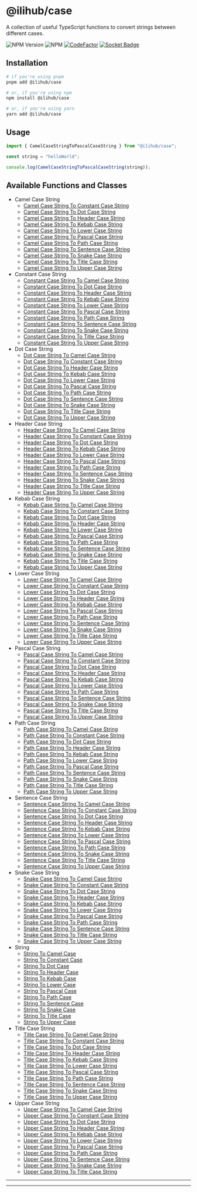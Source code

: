 # @ilihub/case

A collection of useful TypeScript functions to convert strings between different cases.

![NPM Version](https://img.shields.io/npm/v/%40ilihub%2Fcase?color=33cd56&logo=npm)
![NPM](https://img.shields.io/npm/l/%40ilihub%2Fcase)
[![CodeFactor](https://www.codefactor.io/repository/github/ilihub/npm/badge)](https://www.codefactor.io/repository/github/ilihub/npm)
[![Socket Badge](https://socket.dev/api/badge/npm/package/@ilihub/case)](https://socket.dev/npm/package/@ilihub/case)

## Installation

```bash
# if you're using pnpm
pnpm add @ilihub/case

# or, if you're using npm
npm install @ilihub/case

# or, if you're using yarn
yarn add @ilihub/case
```

## Usage

```javascript
import { CamelCaseStringToPascalCaseString } from "@ilihub/case";

const string = "helloWorld";

console.log(CamelCaseStringToPascalCaseString(string));
```

## Available Functions and Classes

- Camel Case String
  - [Camel Case String To Constant Case String](https://www.npmjs.com/package/@ilihub/camel-case-string-to-constant-case-string)
  - [Camel Case String To Dot Case String](https://www.npmjs.com/package/@ilihub/camel-case-string-to-dot-case-string)
  - [Camel Case String To Header Case String](https://www.npmjs.com/package/@ilihub/camel-case-string-to-header-case-string)
  - [Camel Case String To Kebab Case String](https://www.npmjs.com/package/@ilihub/camel-case-string-to-kebab-case-string)
  - [Camel Case String To Lower Case String](https://www.npmjs.com/package/@ilihub/camel-case-string-to-lower-case-string)
  - [Camel Case String To Pascal Case String](https://www.npmjs.com/package/@ilihub/camel-case-string-to-pascal-case-string)
  - [Camel Case String To Path Case String](https://www.npmjs.com/package/@ilihub/camel-case-string-to-path-case-string)
  - [Camel Case String To Sentence Case String](https://www.npmjs.com/package/@ilihub/camel-case-string-to-sentence-case-string)
  - [Camel Case String To Snake Case String](https://www.npmjs.com/package/@ilihub/camel-case-string-to-snake-case-string)
  - [Camel Case String To Title Case String](https://www.npmjs.com/package/@ilihub/camel-case-string-to-title-case-string)
  - [Camel Case String To Upper Case String](https://www.npmjs.com/package/@ilihub/camel-case-string-to-upper-case-string)
- Constant Case String
  - [Constant Case String To Camel Case String](https://www.npmjs.com/package/@ilihub/constant-case-string-to-camel-case-string)
  - [Constant Case String To Dot Case String](https://www.npmjs.com/package/@ilihub/constant-case-string-to-dot-case-string)
  - [Constant Case String To Header Case String](https://www.npmjs.com/package/@ilihub/constant-case-string-to-header-case-string)
  - [Constant Case String To Kebab Case String](https://www.npmjs.com/package/@ilihub/constant-case-string-to-kebab-case-string)
  - [Constant Case String To Lower Case String](https://www.npmjs.com/package/@ilihub/constant-case-string-to-lower-case-string)
  - [Constant Case String To Pascal Case String](https://www.npmjs.com/package/@ilihub/constant-case-string-to-pascal-case-string)
  - [Constant Case String To Path Case String](https://www.npmjs.com/package/@ilihub/constant-case-string-to-path-case-string)
  - [Constant Case String To Sentence Case String](https://www.npmjs.com/package/@ilihub/constant-case-string-to-sentence-case-string)
  - [Constant Case String To Snake Case String](https://www.npmjs.com/package/@ilihub/constant-case-string-to-snake-case-string)
  - [Constant Case String To Title Case String](https://www.npmjs.com/package/@ilihub/constant-case-string-to-title-case-string)
  - [Constant Case String To Upper Case String](https://www.npmjs.com/package/@ilihub/constant-case-string-to-upper-case-string)
- Dot Case String
  - [Dot Case String To Camel Case String](https://www.npmjs.com/package/@ilihub/dot-case-string-to-camel-case-string)
  - [Dot Case String To Constant Case String](https://www.npmjs.com/package/@ilihub/dot-case-string-to-constant-case-string)
  - [Dot Case String To Header Case String](https://www.npmjs.com/package/@ilihub/dot-case-string-to-header-case-string)
  - [Dot Case String To Kebab Case String](https://www.npmjs.com/package/@ilihub/dot-case-string-to-kebab-case-string)
  - [Dot Case String To Lower Case String](https://www.npmjs.com/package/@ilihub/dot-case-string-to-lower-case-string)
  - [Dot Case String To Pascal Case String](https://www.npmjs.com/package/@ilihub/dot-case-string-to-pascal-case-string)
  - [Dot Case String To Path Case String](https://www.npmjs.com/package/@ilihub/dot-case-string-to-path-case-string)
  - [Dot Case String To Sentence Case String](https://www.npmjs.com/package/@ilihub/dot-case-string-to-sentence-case-string)
  - [Dot Case String To Snake Case String](https://www.npmjs.com/package/@ilihub/dot-case-string-to-snake-case-string)
  - [Dot Case String To Title Case String](https://www.npmjs.com/package/@ilihub/dot-case-string-to-title-case-string)
  - [Dot Case String To Upper Case String](https://www.npmjs.com/package/@ilihub/dot-case-string-to-upper-case-string)
- Header Case String
  - [Header Case String To Camel Case String](https://www.npmjs.com/package/@ilihub/header-case-string-to-camel-case-string)
  - [Header Case String To Constant Case String](https://www.npmjs.com/package/@ilihub/header-case-string-to-constant-case-string)
  - [Header Case String To Dot Case String](https://www.npmjs.com/package/@ilihub/header-case-string-to-dot-case-string)
  - [Header Case String To Kebab Case String](https://www.npmjs.com/package/@ilihub/header-case-string-to-kebab-case-string)
  - [Header Case String To Lower Case String](https://www.npmjs.com/package/@ilihub/header-case-string-to-lower-case-string)
  - [Header Case String To Pascal Case String](https://www.npmjs.com/package/@ilihub/header-case-string-to-pascal-case-string)
  - [Header Case String To Path Case String](https://www.npmjs.com/package/@ilihub/header-case-string-to-path-case-string)
  - [Header Case String To Sentence Case String](https://www.npmjs.com/package/@ilihub/header-case-string-to-sentence-case-string)
  - [Header Case String To Snake Case String](https://www.npmjs.com/package/@ilihub/header-case-string-to-snake-case-string)
  - [Header Case String To Title Case String](https://www.npmjs.com/package/@ilihub/header-case-string-to-title-case-string)
  - [Header Case String To Upper Case String](https://www.npmjs.com/package/@ilihub/header-case-string-to-upper-case-string)
- Kebab Case String
  - [Kebab Case String To Camel Case String](https://www.npmjs.com/package/@ilihub/kebab-case-string-to-camel-case-string)
  - [Kebab Case String To Constant Case String](https://www.npmjs.com/package/@ilihub/kebab-case-string-to-constant-case-string)
  - [Kebab Case String To Dot Case String](https://www.npmjs.com/package/@ilihub/kebab-case-string-to-dot-case-string)
  - [Kebab Case String To Header Case String](https://www.npmjs.com/package/@ilihub/kebab-case-string-to-header-case-string)
  - [Kebab Case String To Lower Case String](https://www.npmjs.com/package/@ilihub/kebab-case-string-to-lower-case-string)
  - [Kebab Case String To Pascal Case String](https://www.npmjs.com/package/@ilihub/kebab-case-string-to-pascal-case-string)
  - [Kebab Case String To Path Case String](https://www.npmjs.com/package/@ilihub/kebab-case-string-to-path-case-string)
  - [Kebab Case String To Sentence Case String](https://www.npmjs.com/package/@ilihub/kebab-case-string-to-sentence-case-string)
  - [Kebab Case String To Snake Case String](https://www.npmjs.com/package/@ilihub/kebab-case-string-to-snake-case-string)
  - [Kebab Case String To Title Case String](https://www.npmjs.com/package/@ilihub/kebab-case-string-to-title-case-string)
  - [Kebab Case String To Upper Case String](https://www.npmjs.com/package/@ilihub/kebab-case-string-to-upper-case-string)
- Lower Case String
  - [Lower Case String To Camel Case String](https://www.npmjs.com/package/@ilihub/lower-case-string-to-camel-case-string)
  - [Lower Case String To Constant Case String](https://www.npmjs.com/package/@ilihub/lower-case-string-to-constant-case-string)
  - [Lower Case String To Dot Case String](https://www.npmjs.com/package/@ilihub/lower-case-string-to-dot-case-string)
  - [Lower Case String To Header Case String](https://www.npmjs.com/package/@ilihub/lower-case-string-to-header-case-string)
  - [Lower Case String To Kebab Case String](https://www.npmjs.com/package/@ilihub/lower-case-string-to-kebab-case-string)
  - [Lower Case String To Pascal Case String](https://www.npmjs.com/package/@ilihub/lower-case-string-to-pascal-case-string)
  - [Lower Case String To Path Case String](https://www.npmjs.com/package/@ilihub/lower-case-string-to-path-case-string)
  - [Lower Case String To Sentence Case String](https://www.npmjs.com/package/@ilihub/lower-case-string-to-sentence-case-string)
  - [Lower Case String To Snake Case String](https://www.npmjs.com/package/@ilihub/lower-case-string-to-snake-case-string)
  - [Lower Case String To Title Case String](https://www.npmjs.com/package/@ilihub/lower-case-string-to-title-case-string)
  - [Lower Case String To Upper Case String](https://www.npmjs.com/package/@ilihub/lower-case-string-to-upper-case-string)
- Pascal Case String
  - [Pascal Case String To Camel Case String](https://www.npmjs.com/package/@ilihub/pascal-case-string-to-camel-case-string)
  - [Pascal Case String To Constant Case String](https://www.npmjs.com/package/@ilihub/pascal-case-string-to-constant-case-string)
  - [Pascal Case String To Dot Case String](https://www.npmjs.com/package/@ilihub/pascal-case-string-to-dot-case-string)
  - [Pascal Case String To Header Case String](https://www.npmjs.com/package/@ilihub/pascal-case-string-to-header-case-string)
  - [Pascal Case String To Kebab Case String](https://www.npmjs.com/package/@ilihub/pascal-case-string-to-kebab-case-string)
  - [Pascal Case String To Lower Case String](https://www.npmjs.com/package/@ilihub/pascal-case-string-to-lower-case-string)
  - [Pascal Case String To Path Case String](https://www.npmjs.com/package/@ilihub/pascal-case-string-to-path-case-string)
  - [Pascal Case String To Sentence Case String](https://www.npmjs.com/package/@ilihub/pascal-case-string-to-sentence-case-string)
  - [Pascal Case String To Snake Case String](https://www.npmjs.com/package/@ilihub/pascal-case-string-to-snake-case-string)
  - [Pascal Case String To Title Case String](https://www.npmjs.com/package/@ilihub/pascal-case-string-to-title-case-string)
  - [Pascal Case String To Upper Case String](https://www.npmjs.com/package/@ilihub/pascal-case-string-to-upper-case-string)
- Path Case String
  - [Path Case String To Camel Case String](https://www.npmjs.com/package/@ilihub/path-case-string-to-camel-case-string)
  - [Path Case String To Constant Case String](https://www.npmjs.com/package/@ilihub/path-case-string-to-constant-case-string)
  - [Path Case String To Dot Case String](https://www.npmjs.com/package/@ilihub/path-case-string-to-dot-case-string)
  - [Path Case String To Header Case String](https://www.npmjs.com/package/@ilihub/path-case-string-to-header-case-string)
  - [Path Case String To Kebab Case String](https://www.npmjs.com/package/@ilihub/path-case-string-to-kebab-case-string)
  - [Path Case String To Lower Case String](https://www.npmjs.com/package/@ilihub/path-case-string-to-lower-case-string)
  - [Path Case String To Pascal Case String](https://www.npmjs.com/package/@ilihub/path-case-string-to-pascal-case-string)
  - [Path Case String To Sentence Case String](https://www.npmjs.com/package/@ilihub/path-case-string-to-sentence-case-string)
  - [Path Case String To Snake Case String](https://www.npmjs.com/package/@ilihub/path-case-string-to-snake-case-string)
  - [Path Case String To Title Case String](https://www.npmjs.com/package/@ilihub/path-case-string-to-title-case-string)
  - [Path Case String To Upper Case String](https://www.npmjs.com/package/@ilihub/path-case-string-to-upper-case-string)
- Sentence Case String
  - [Sentence Case String To Camel Case String](https://www.npmjs.com/package/@ilihub/sentence-case-string-to-camel-case-string)
  - [Sentence Case String To Constant Case String](https://www.npmjs.com/package/@ilihub/sentence-case-string-to-constant-case-string)
  - [Sentence Case String To Dot Case String](https://www.npmjs.com/package/@ilihub/sentence-case-string-to-dot-case-string)
  - [Sentence Case String To Header Case String](https://www.npmjs.com/package/@ilihub/sentence-case-string-to-header-case-string)
  - [Sentence Case String To Kebab Case String](https://www.npmjs.com/package/@ilihub/sentence-case-string-to-kebab-case-string)
  - [Sentence Case String To Lower Case String](https://www.npmjs.com/package/@ilihub/sentence-case-string-to-lower-case-string)
  - [Sentence Case String To Pascal Case String](https://www.npmjs.com/package/@ilihub/sentence-case-string-to-pascal-case-string)
  - [Sentence Case String To Path Case String](https://www.npmjs.com/package/@ilihub/sentence-case-string-to-path-case-string)
  - [Sentence Case String To Snake Case String](https://www.npmjs.com/package/@ilihub/sentence-case-string-to-snake-case-string)
  - [Sentence Case String To Title Case String](https://www.npmjs.com/package/@ilihub/sentence-case-string-to-title-case-string)
  - [Sentence Case String To Upper Case String](https://www.npmjs.com/package/@ilihub/sentence-case-string-to-upper-case-string)
- Snake Case String
  - [Snake Case String To Camel Case String](https://www.npmjs.com/package/@ilihub/snake-case-string-to-camel-case-string)
  - [Snake Case String To Constant Case String](https://www.npmjs.com/package/@ilihub/snake-case-string-to-constant-case-string)
  - [Snake Case String To Dot Case String](https://www.npmjs.com/package/@ilihub/snake-case-string-to-dot-case-string)
  - [Snake Case String To Header Case String](https://www.npmjs.com/package/@ilihub/snake-case-string-to-header-case-string)
  - [Snake Case String To Kebab Case String](https://www.npmjs.com/package/@ilihub/snake-case-string-to-kebab-case-string)
  - [Snake Case String To Lower Case String](https://www.npmjs.com/package/@ilihub/snake-case-string-to-lower-case-string)
  - [Snake Case String To Pascal Case String](https://www.npmjs.com/package/@ilihub/snake-case-string-to-pascal-case-string)
  - [Snake Case String To Path Case String](https://www.npmjs.com/package/@ilihub/snake-case-string-to-path-case-string)
  - [Snake Case String To Sentence Case String](https://www.npmjs.com/package/@ilihub/snake-case-string-to-sentence-case-string)
  - [Snake Case String To Title Case String](https://www.npmjs.com/package/@ilihub/snake-case-string-to-title-case-string)
  - [Snake Case String To Upper Case String](https://www.npmjs.com/package/@ilihub/snake-case-string-to-upper-case-string)
- String
  - [String To Camel Case](https://www.npmjs.com/package/@ilihub/string-to-camel-case)
  - [String To Constant Case](https://www.npmjs.com/package/@ilihub/string-to-constant-case)
  - [String To Dot Case](https://www.npmjs.com/package/@ilihub/string-to-dot-case)
  - [String To Header Case](https://www.npmjs.com/package/@ilihub/string-to-header-case)
  - [String To Kebab Case](https://www.npmjs.com/package/@ilihub/string-to-kebab-case)
  - [String To Lower Case](https://www.npmjs.com/package/@ilihub/string-to-lower-case)
  - [String To Pascal Case](https://www.npmjs.com/package/@ilihub/string-to-pascal-case)
  - [String To Path Case](https://www.npmjs.com/package/@ilihub/string-to-path-case)
  - [String To Sentence Case](https://www.npmjs.com/package/@ilihub/string-to-sentence-case)
  - [String To Snake Case](https://www.npmjs.com/package/@ilihub/string-to-snake-case)
  - [String To Title Case](https://www.npmjs.com/package/@ilihub/string-to-title-case)
  - [String To Upper Case](https://www.npmjs.com/package/@ilihub/string-to-upper-case)
- Title Case String
  - [Title Case String To Camel Case String](https://www.npmjs.com/package/@ilihub/title-case-string-to-camel-case-string)
  - [Title Case String To Constant Case String](https://www.npmjs.com/package/@ilihub/title-case-string-to-constant-case-string)
  - [Title Case String To Dot Case String](https://www.npmjs.com/package/@ilihub/title-case-string-to-dot-case-string)
  - [Title Case String To Header Case String](https://www.npmjs.com/package/@ilihub/title-case-string-to-header-case-string)
  - [Title Case String To Kebab Case String](https://www.npmjs.com/package/@ilihub/title-case-string-to-kebab-case-string)
  - [Title Case String To Lower Case String](https://www.npmjs.com/package/@ilihub/title-case-string-to-lower-case-string)
  - [Title Case String To Pascal Case String](https://www.npmjs.com/package/@ilihub/title-case-string-to-pascal-case-string)
  - [Title Case String To Path Case String](https://www.npmjs.com/package/@ilihub/title-case-string-to-path-case-string)
  - [Title Case String To Sentence Case String](https://www.npmjs.com/package/@ilihub/title-case-string-to-sentence-case-string)
  - [Title Case String To Snake Case String](https://www.npmjs.com/package/@ilihub/title-case-string-to-snake-case-string)
  - [Title Case String To Upper Case String](https://www.npmjs.com/package/@ilihub/title-case-string-to-upper-case-string)
- Upper Case String
  - [Upper Case String To Camel Case String](https://www.npmjs.com/package/@ilihub/upper-case-string-to-camel-case-string)
  - [Upper Case String To Constant Case String](https://www.npmjs.com/package/@ilihub/upper-case-string-to-constant-case-string)
  - [Upper Case String To Dot Case String](https://www.npmjs.com/package/@ilihub/upper-case-string-to-dot-case-string)
  - [Upper Case String To Header Case String](https://www.npmjs.com/package/@ilihub/upper-case-string-to-header-case-string)
  - [Upper Case String To Kebab Case String](https://www.npmjs.com/package/@ilihub/upper-case-string-to-kebab-case-string)
  - [Upper Case String To Lower Case String](https://www.npmjs.com/package/@ilihub/upper-case-string-to-lower-case-string)
  - [Upper Case String To Pascal Case String](https://www.npmjs.com/package/@ilihub/upper-case-string-to-pascal-case-string)
  - [Upper Case String To Path Case String](https://www.npmjs.com/package/@ilihub/upper-case-string-to-path-case-string)
  - [Upper Case String To Sentence Case String](https://www.npmjs.com/package/@ilihub/upper-case-string-to-sentence-case-string)
  - [Upper Case String To Snake Case String](https://www.npmjs.com/package/@ilihub/upper-case-string-to-snake-case-string)
  - [Upper Case String To Title Case String](https://www.npmjs.com/package/@ilihub/upper-case-string-to-title-case-string)

---

<!-- sponsors_and_backers_section_start -->

<!-- sponsors_and_backers_section_end -->

---
